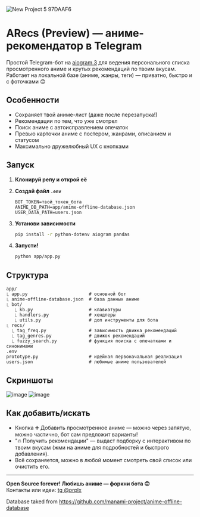 ![New Project 5  97DAAF6](https://github.com/user-attachments/assets/5c194461-99f5-4cda-a739-2e61df29f149)

# ARecs (Preview) — аниме-рекомендатор в Telegram

Простой Telegram-бот на [aiogram 3](https://docs.aiogram.dev/) для ведения персонального списка просмотренного аниме и крутых рекомендаций по твоим вкусам.  
Работает на локальной базе (аниме, жанры, теги) — приватно, быстро и с фоточками 😊

## Особенности

- Сохраняет твой аниме-лист (даже после перезапуска!)
- Рекомендации по тем, что уже смотрел
- Поиск аниме с автоисправлением опечаток
- Превью карточки аниме с постером, жанрами, описанием и статусом
- Максимально дружелюбный UX с кнопками

## Запуск

1. **Клонируй репу и открой её**
2. **Создай файл `.env`**
   ```
   BOT_TOKEN=твой_токен_бота
   ANIME_DB_PATH=app/anime-offline-database.json
   USER_DATA_PATH=users.json
   ```
3. **Установи зависимости**
    ```bash
    pip install -r python-dotenv aiogram pandas
    ```

5. **Запусти!**
    ```bash
    python app/app.py
    ```

## Структура

```
app/
⎿ app.py                       # основной бот
⎿ anime-offline-database.json  # база данных аниме
⎿ bot/
   ⎿ kb.py                     # клавиатуры
   ⎿ handlers.py               # хендлеры
   ⎿ utils.py                  # доп инструменты для бота
⎿ recs/
  ⎿ tag_freq.py                # зависимость движка рекомендаций
  ⎿ tag_genres.py              # движок рекомендаций
  ⎿ fuzzy_search.py            # функция поиска с опечатками и синонимами
.env
prototype.py                   # идейная первоначальная реализация
users.json                     # любимые аниме пользователей
```
## Скриншоты

![image](https://github.com/user-attachments/assets/f0131f0e-f241-44b9-9868-99bbbc98e58d)
![image](https://github.com/user-attachments/assets/54056420-f9e9-4997-ae2e-4d99f601667c)


## Как добавить/искать

- Кнопка ➕ Добавить просмотренное аниме — можно через запятую, можно частично, бот сам предложит варианты!
- "🔥 Получить рекомендации" — выдаст подборку с интерактивом по твоим вкусам (жми на аниме для подробностей и быстрого добавления).
- Всё сохраняется, можно в любой момент смотреть свой список или очистить его.

---

**Open Source forever! Любишь аниме — форкни бота 🙃**  
Контакты или идеи: [tg @prplx](https://t.me/prplx)

Database taked from https://github.com/manami-project/anime-offline-database

